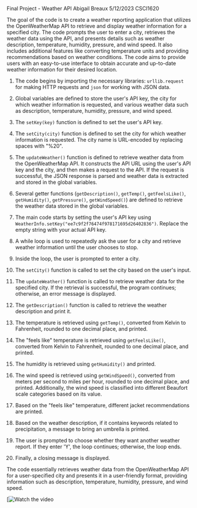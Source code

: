 Final Project - Weather API
Abigail Breaux
5/12/2023
CSCI1620

The goal of the code is to create a weather reporting application that utilizes the OpenWeatherMap API to retrieve and display weather information for a specified city. The code prompts the user to enter a city, retrieves the weather data using the API, and presents details such as weather description, temperature, humidity, pressure, and wind speed. It also includes additional features like converting temperature units and providing recommendations based on weather conditions. The code aims to provide users with an easy-to-use interface to obtain accurate and up-to-date weather information for their desired location.

1. The code begins by importing the necessary libraries: `urllib.request` for making HTTP requests and `json` for working with JSON data.

2. Global variables are defined to store the user's API key, the city for which weather information is requested, and various weather data such as description, temperature, humidity, pressure, and wind speed.

3. The `setKey(key)` function is defined to set the user's API key.

4. The `setCity(city)` function is defined to set the city for which weather information is requested. The city name is URL-encoded by replacing spaces with "%20".

5. The `updateWeather()` function is defined to retrieve weather data from the OpenWeatherMap API. It constructs the API URL using the user's API key and the city, and then makes a request to the API. If the request is successful, the JSON response is parsed and weather data is extracted and stored in the global variables.

6. Several getter functions (`getDescription()`, `getTemp()`, `getFeelsLike()`, `getHumidity()`, `getPressure()`, `getWindSpeed()`) are defined to retrieve the weather data stored in the global variables.

7. The main code starts by setting the user's API key using `WeatherInfo.setKey("ee7c9f2f76474f978171695d26402836")`. Replace the empty string with your actual API key.

8. A while loop is used to repeatedly ask the user for a city and retrieve weather information until the user chooses to stop.

9. Inside the loop, the user is prompted to enter a city.

10. The `setCity()` function is called to set the city based on the user's input.

11. The `updateWeather()` function is called to retrieve weather data for the specified city. If the retrieval is successful, the program continues; otherwise, an error message is displayed.

12. The `getDescription()` function is called to retrieve the weather description and print it.

13. The temperature is retrieved using `getTemp()`, converted from Kelvin to Fahrenheit, rounded to one decimal place, and printed.

14. The "feels like" temperature is retrieved using `getFeelsLike()`, converted from Kelvin to Fahrenheit, rounded to one decimal place, and printed.

15. The humidity is retrieved using `getHumidity()` and printed.

16. The wind speed is retrieved using `getWindSpeed()`, converted from meters per second to miles per hour, rounded to one decimal place, and printed. Additionally, the wind speed is classified into different Beaufort scale categories based on its value.

17. Based on the "feels like" temperature, different jacket recommendations are printed.

18. Based on the weather description, if it contains keywords related to precipitation, a message to bring an umbrella is printed.

19. The user is prompted to choose whether they want another weather report. If they enter 'Y', the loop continues; otherwise, the loop ends.

20. Finally, a closing message is displayed.

The code essentially retrieves weather data from the OpenWeatherMap API for a user-specified city and presents it in a user-friendly format, providing information such as description, temperature, humidity, pressure, and wind speed.

[![Watch the video](https://www.youtube.com/watch?v=PP9mZ9OPIeI)
